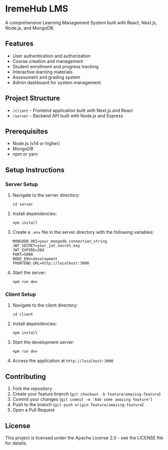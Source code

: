 # IremeHub LMS

A comprehensive Learning Management System built with React, Next.js, Node.js, and MongoDB.

## Features

- User authentication and authorization
- Course creation and management
- Student enrollment and progress tracking
- Interactive learning materials
- Assessment and grading system
- Admin dashboard for system management

## Project Structure

- `/client` - Frontend application built with Next.js and React
- `/server` - Backend API built with Node.js and Express

## Prerequisites

- Node.js (v14 or higher)
- MongoDB
- npm or yarn

## Setup Instructions

### Server Setup

1. Navigate to the server directory:
   ```
   cd server
   ```

2. Install dependencies:
   ```
   npm install
   ```

3. Create a `.env` file in the server directory with the following variables:
   ```
   MONGODB_URI=your_mongodb_connection_string
   JWT_SECRET=your_jwt_secret_key
   JWT_EXPIRE=30d
   PORT=5000
   NODE_ENV=development
   FRONTEND_URL=http://localhost:3000
   ```

4. Start the server:
   ```
   npm run dev
   ```

### Client Setup

1. Navigate to the client directory:
   ```
   cd client
   ```

2. Install dependencies:
   ```
   npm install
   ```

3. Start the development server:
   ```
   npm run dev
   ```

4. Access the application at `http://localhost:3000`

## Contributing

1. Fork the repository
2. Create your feature branch (`git checkout -b feature/amazing-feature`)
3. Commit your changes (`git commit -m 'Add some amazing feature'`)
4. Push to the branch (`git push origin feature/amazing-feature`)
5. Open a Pull Request

## License

This project is licensed under the Apache License 2.0 - see the LICENSE file for details.